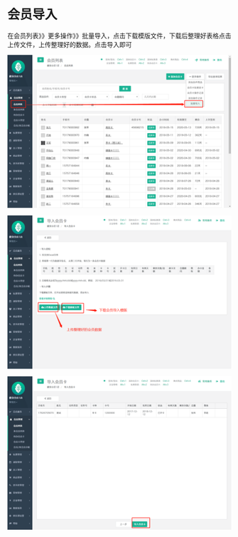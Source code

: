 # 会员导入

  在会员列表》》更多操作》》批量导入，点击下载模版文件，下载后整理好表格点击上传文件，上传整理好的数据。点击导入即可

![](../.gitbook/assets/1%20%2824%29.png)

![](../.gitbook/assets/2%20%2813%29.png)

![](../.gitbook/assets/3%20%2813%29.png)

